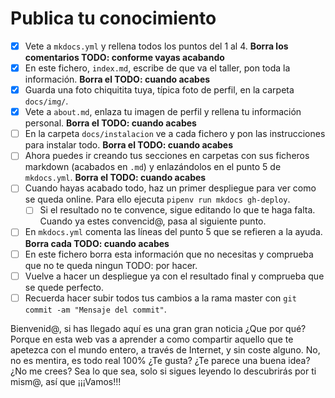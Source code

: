 # Publica tu conocimiento

* [X] Vete a `mkdocs.yml` y rellena todos los puntos del 1 al 4. **Borra los comentarios TODO: conforme vayas acabando**
* [X] En este fichero, `index.md`, escribe de que va el taller, pon toda la información. **Borra el TODO: cuando acabes**
* [X] Guarda una foto chiquitita tuya, típica foto de perfil, en la carpeta `docs/img/`.
* [X] Vete a `about.md`, enlaza tu imagen de perfil y rellena tu información personal. **Borra el TODO: cuando acabes**
* [ ] En la carpeta `docs/instalacion` ve a cada fichero y pon las instrucciones para instalar todo. **Borra el TODO: cuando acabes**
* [ ] Ahora puedes ir creando tus secciones en carpetas con sus ficheros markdown (acabados en `.md`) y enlazándolos en el punto 5 de `mkdocs.yml`. **Borra el TODO: cuando acabes**
* [ ] Cuando hayas acabado todo, haz un primer despliegue para ver como se queda online. Para ello ejecuta `pipenv run mkdocs gh-deploy`.
    * [ ] Si el resultado no te convence, sigue editando lo que te haga falta. Cuando ya estes convencid@, pasa al siguiente punto.
* [ ] En `mkdocs.yml` comenta las líneas del punto 5 que se refieren a la ayuda. **Borra cada TODO: cuando acabes**
* [ ] En este fichero borra esta información que no necesitas y comprueba que no te queda ningun TODO: por hacer.
* [ ] Vuelve a hacer un despliegue ya con el resultado final y comprueba que se quede perfecto.
* [ ] Recuerda hacer subir todos tus cambios a la rama master con `git commit -am "Mensaje del commit"`.

Bienvenid@, si has llegado aquí es una gran gran noticia ¿Que por qué? Porque en esta web vas a aprender a como compartir aquello que te apetezca con el mundo entero, a través de Internet, y sin coste alguno. No, no es mentira, es todo real 100% ¿Te gusta? ¿Te parece una buena idea? ¿No me crees? Sea lo que sea, solo si sigues leyendo lo descubrirás por ti mism@, así que ¡¡¡Vamos!!!
